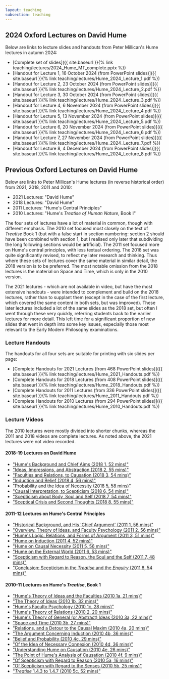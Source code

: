 ```yaml
---
layout: teaching
subsection: teaching
---
```

## 2024 Oxford Lectures on David Hume

Below are links to lecture slides and handouts from Peter Millican's Hume lectures in autumn 2024:

- [Complete set of slides]({{ site.baseurl }}{% link teaching/lectures/2024_Hume_MT_complete.pptx %})
- [Handout for Lecture 1, 16 October 2024 (from PowerPoint slides)]({{ site.baseurl }}{% link teaching/lectures/Hume_2024_Lecture_1.pdf %})
- [Handout for Lecture 2, 23 October 2024 (from PowerPoint slides)]({{ site.baseurl }}{% link teaching/lectures/Hume_2024_Lecture_2.pdf %})
- [Handout for Lecture 3, 30 October 2024 (from PowerPoint slides)]({{ site.baseurl }}{% link teaching/lectures/Hume_2024_Lecture_3.pdf %})
- [Handout for Lecture 4, 6 November 2024 (from PowerPoint slides)]({{ site.baseurl }}{% link teaching/lectures/Hume_2024_Lecture_4.pdf %})
- [Handout for Lecture 5, 13 November 2024 (from PowerPoint slides)]({{ site.baseurl }}{% link teaching/lectures/Hume_2024_Lecture_5.pdf %})
- [Handout for Lecture 6, 20 November 2024 (from PowerPoint slides)]({{ site.baseurl }}{% link teaching/lectures/Hume_2024_Lecture_6.pdf %})
- [Handout for Lecture 7, 27 November 2024 (from PowerPoint slides)]({{ site.baseurl }}{% link teaching/lectures/Hume_2024_Lecture_7.pdf %})
- [Handout for Lecture 8, 4 December 2024 (from PowerPoint slides)]({{ site.baseurl }}{% link teaching/lectures/Hume_2024_Lecture_8.pdf %})

## Previous Oxford Lectures on David Hume

Below are links to Peter Millican's Hume lectures (in reverse historical order) from 2021, 2018, 2011 and 2010:

- 2021 Lectures: "David Hume"
- 2018 Lectures: "David Hume"
- 2011 Lectures: "Hume's Central Principles"
- 2010 Lectures: "Hume's *Treatise of Human Nature*, Book I"

The four sets of lectures have a lot of material in common, though with different emphasis. The 2010 set focused most closely on the text of *Treatise* Book 1 (but with a false start in section numbering: section 2 should have been combined with section 1, but I realised only later that subdividing the long following sections would be artificial). The 2011 set focused more on Hume's central principles, with less textual ordering. The 2018 set was quite significantly revised, to reflect my later research and thinking. Thus where these sets of lectures cover the same material in similar detail, the 2018 version is to be preferred. The most notable omission from the 2018 lectures is the material on Space and Time, which is only in the 2010 version.

The 2021 lectures - which are not available in video, but have the most extensive handouts - were intended to complement and build on the 2018 lectures, rather than to supplant them (except in the case of the first lecture, which covered the same content in both sets, but was improved). These later lectures included a lot of the same slides as the 2018 set, but often I went through these very quickly, referring students back to the earlier lectures for more detail. This left time for a significant proportion of new slides that went in depth into some key issues, especially those most relevant to the Early Modern Philosophy examinations.

### Lecture Handouts

The handouts for all four sets are suitable for printing with six slides per page:

- [Complete Handouts for 2021 Lectures (from 468 PowerPoint slides)]({{ site.baseurl }}{% link teaching/lectures/Hume_2021_Handouts.pdf %})
- [Complete Handouts for 2018 Lectures (from 408 PowerPoint slides)]({{ site.baseurl }}{% link teaching/lectures/Hume_2018_Handouts.pdf %})
- [Complete Handouts for 2011 Lectures (from 336 PowerPoint slides)]({{ site.baseurl }}{% link teaching/lectures/Hume_2011_Handouts.pdf %})
- [Complete Handouts for 2010 Lectures (from 294 PowerPoint slides)]({{ site.baseurl }}{% link teaching/lectures/Hume_2010_Handouts.pdf %})

### Lecture Videos

The 2010 lectures were mostly divided into shorter chunks, whereas the 2011 and 2018 videos are complete lectures. As noted above, the 2021 lectures were not video recorded.

#### 2018-19 Lectures on David Hume

- ["Hume's Background and Chief Aims (2018 1, 52 mins)"](http://podcasts.ox.ac.uk/hume-20181-humes-background-and-chief-aims)
- ["Ideas, Impressions, and Abstraction (2018 2, 55 mins)"](http://podcasts.ox.ac.uk/hume-20182-ideas-impressions-and-abstraction)
- ["Faculties and Relations, to Causation (2018 3, 54 mins)"](http://podcasts.ox.ac.uk/hume-20183-faculties-and-relations-causation)
- ["Induction and Belief (2018 4, 56 mins)"](http://podcasts.ox.ac.uk/hume-20184-induction-and-belief)
- ["Probability and the Idea of Necessity (2018 5, 58 mins)"](http://podcasts.ox.ac.uk/hume-20185-probability-and-idea-necessity)
- ["Causal Interpretation, to Scepticism (2018 6, 54 mins)"](http://podcasts.ox.ac.uk/hume-20186-causal-interpretation-scepticism)
- ["Scepticism about Body, Soul and Self (2018 7, 54 mins)"](http://podcasts.ox.ac.uk/hume-20187-scepticism-about-body-soul-and-self)
- ["Sceptical Crisis and Second Thoughts (2018 8, 55 
mins)"](http://podcasts.ox.ac.uk/hume-20188-sceptical-crisis-and-second-thoughts)


#### 2011-12 Lectures on Hume's Central Principles

- ["Historical Background, and His 'Chief Argument' (2011 1, 56 mins)"](http://podcasts.ox.ac.uk/1-historical-background-and-his-chief-argument)
- ["Overview, Theory of Ideas, and Faculty Psychology (2011 2, 56 mins)"](http://podcasts.ox.ac.uk/2-overview-theory-ideas-and-faculty-psychology)
- ["Hume's Logic: Relations, and Forms of Argument (2011 3, 51 mins)"](http://podcasts.ox.ac.uk/3-humes-logic-relations-and-forms-argument)
- ["Hume on Induction (2011 4, 52 mins)"](http://podcasts.ox.ac.uk/4-hume-induction)
- ["Hume on Causal Necessity (2011 5, 56 mins)"](http://podcasts.ox.ac.uk/5-hume-causal-necessity)
- ["Hume on the External World (2011 6, 53 mins)"](http://podcasts.ox.ac.uk/6-hume-external-world)
- ["Scepticism with Regard to Reason, the Soul and the Self (2011 7, 48 mins)"](http://podcasts.ox.ac.uk/7-scepticism-regard-reason-soul-and-self)
- ["Conclusion: Scepticism in the <i>Treatise</i> and the <i>Enquiry</i> (2011 8, 54 
mins)"](http://podcasts.ox.ac.uk/8-conclusion-scepticism-treatise-and-enquiry)


#### 2010-11 Lectures on Hume's *Treatise*, Book 1

- ["Hume's Theory of Ideas and the Faculties (2010 1a, 21 mins)"](http://podcasts.ox.ac.uk/1a-humes-theory-ideas-and-faculties)
- ["The Theory of Ideas (2010 1b, 32 mins)"](http://podcasts.ox.ac.uk/1b-theory-ideas)
- ["Hume's Faculty Psychology (2010 1c, 28 mins)"](http://podcasts.ox.ac.uk/1c-humes-faculty-psychology)
- ["Hume's Theory of Relations (2010 2, 20 mins)"](http://podcasts.ox.ac.uk/2-humes-theory-relations)
- ["Hume's Theory of General (or Abstract) Ideas (2010 3a, 22 mins)"](http://podcasts.ox.ac.uk/3a-humes-theory-general-or-abstract-ideas)
- ["Space and Time (2010 3b, 27 mins)"](http://podcasts.ox.ac.uk/3b-space-and-time)
- ["Relations, and a Detour to the Causal Maxim (2010 4a, 20 mins)"](http://podcasts.ox.ac.uk/4a-relations-and-detour-causal-maxim)
- ["The Argument Concerning Induction (2010 4b, 36 mins)"](http://podcasts.ox.ac.uk/4b-argument-concerning-induction)
- ["Belief and Probability (2010 4c, 29 mins)"](http://podcasts.ox.ac.uk/4c-belief-and-probability)
- ["Of the Idea of Necessary Connexion (2010 4d, 36 mins)"](http://podcasts.ox.ac.uk/4d-necessary-connection)
- ["Understanding Hume on Causation (2010 4e, 26 mins)"](http://podcasts.ox.ac.uk/4e-understanding-hume-causation)
- ["The Point of Hume's Analysis of Causation (2010 4f, 9 mins)"](http://podcasts.ox.ac.uk/4f-point-humes-analysis-causation)
- ["Of Scepticism with Regard to Reason (2010 5a, 16 mins)"](http://podcasts.ox.ac.uk/5a-skepticism-regard-reason)
- ["Of Scepticism with Regard to the Senses (2010 5b, 25 mins)"](http://podcasts.ox.ac.uk/5b-skepticism-regard-senses)
- ["*Treatise* 1.4.3 to 1.4.7 (2010 5c, 52 mins)"](http://podcasts.ox.ac.uk/5c-ancient-and-modern-philosophies)
